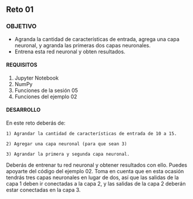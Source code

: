 ## Reto 01

### OBJETIVO

- Agranda la cantidad de características de entrada, agrega una capa neuronal, y agranda las primeras dos capas neuronales.
- Entrena esta red neuronal y obten resultados. 

#### REQUISITOS

1. Jupyter Notebook
2. NumPy
3. Funciones de la sesión 05
4. Funciones del ejemplo 02

#### DESARROLLO

En este reto deberás de: 

    1) Agrandar la cantidad de características de entrada de 10 a 15.

    2) Agregar una capa neuronal (para que sean 3)

    3) Agrandar la primera y segunda capa neuronal.

Deberás de entrenar tu red neuronal y obtener resultados con ello. 
Puedes apoyarte del código del ejemplo 02. Toma en cuenta que en esta ocasión tendrás tres capas neuronales en lugar de dos, así que las salidas de la capa 1 deben ir conectadas a la capa 2, y las salidas de la capa 2 deberán estar conectadas en la capa 3.